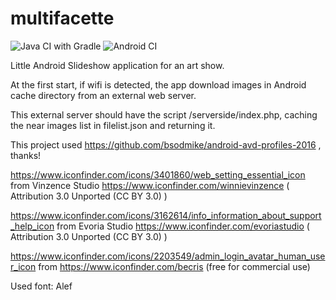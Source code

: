 # multifacette
![Java CI with Gradle](https://github.com/tuxun/nosedive/workflows/Java%20CI%20with%20Gradle/badge.svg)
![Android CI](https://github.com/tuxun/nosedive/workflows/Android%20CI/badge.svg)

Little Android Slideshow application for an art show.

At the first start, if wifi is detected, the app download images in Android cache directory from an external web server.

This external server should have the script /serverside/index.php, caching the near images list in filelist.json and returning it. 

This project used https://github.com/bsodmike/android-avd-profiles-2016 , thanks!

https://www.iconfinder.com/icons/3401860/web_setting_essential_icon from Vinzence Studio https://www.iconfinder.com/winnievinzence ( Attribution 3.0 Unported (CC BY 3.0) )

https://www.iconfinder.com/icons/3162614/info_information_about_support_help_icon from Evoria Studio https://www.iconfinder.com/evoriastudio ( Attribution 3.0 Unported (CC BY 3.0) )

https://www.iconfinder.com/icons/2203549/admin_login_avatar_human_user_icon from https://www.iconfinder.com/becris (free for commercial use)

Used font: Alef